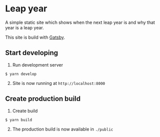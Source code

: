 # Leap year

A simple static site which shows when the next leap year is and why that year is a leap year.

This site is build with [Gatsby](https://www.gatsbyjs.org/).

## Start developing

1. Run development server

```shell
$ yarn develop
```

2. Site is now running at `http://localhost:8000`

## Create production build

1. Create build

```shell
$ yarn build
```

2. The production build is now available in `./public`

